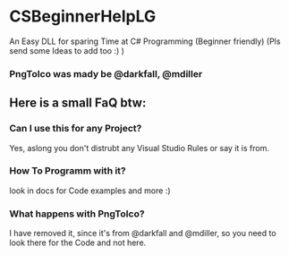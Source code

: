 # CSBeginnerHelpLG
An Easy DLL for sparing Time at C# Programming (Beginner friendly) (Pls send some Ideas to add too :) )
### PngToIco was mady be  @darkfall, @mdiller
## Here is a small FaQ btw:
### Can I use this for any Project?
Yes, aslong you don't distrubt any Visual Studio Rules or say it is from.
### How To Programm with it?
look in docs for Code examples and more :)
### What happens with PngToIco?
I have removed it, since it's from @darkfall and @mdiller, so you need to look there for the Code and not here.

